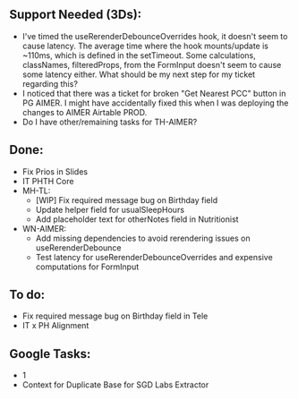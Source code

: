 ## Support Needed (3Ds):
  - I've timed the useRerenderDebounceOverrides hook, it doesn't seem to cause latency. The average time where the hook mounts/update is ~110ms, which is defined in the setTimeout. Some calculations, classNames, filteredProps, from the FormInput doesn't seem to cause some latency either. What should be my next step for my ticket regarding this?
  - I noticed that there was a ticket for broken "Get Nearest PCC" button in PG AIMER. I might have accidentally fixed this when I was deploying the changes to AIMER Airtable PROD.
  - Do I have other/remaining tasks for TH-AIMER?
## Done:
  - Fix Prios in Slides
  - IT PHTH Core
  - MH-TL:
    - [WIP] Fix required message bug on Birthday field
    - Update helper field for usualSleepHours
    - Add placeholder text for otherNotes field in Nutritionist
  - WN-AIMER:
    - Add missing dependencies to avoid rerendering issues on useRerenderDebounce
    - Test latency for useRerenderDebounceOverrides and expensive computations for FormInput
## To do:
  - Fix required message bug on Birthday field in Tele
  - IT x PH Alignment
## Google Tasks:
  - 1
  - Context for Duplicate Base for SGD Labs Extractor
